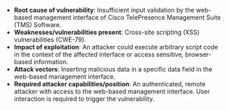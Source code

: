 - **Root cause of vulnerability**: Insufficient input validation by the web-based management interface of Cisco TelePresence Management Suite (TMS) Software.
- **Weaknesses/vulnerabilities present**: Cross-site scripting (XSS) vulnerabilities (CWE-79).
- **Impact of exploitation**: An attacker could execute arbitrary script code in the context of the affected interface or access sensitive, browser-based information.
- **Attack vectors**: Inserting malicious data in a specific data field in the web-based management interface.
- **Required attacker capabilities/position**: An authenticated, remote attacker with access to the web-based management interface. User interaction is required to trigger the vulnerability.